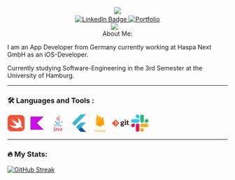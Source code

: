 <div id="header" align="center">
  <img src="https://lh3.googleusercontent.com/drive-viewer/AEYmBYSE4d1sulUCi7m0EfuHt171ag1Gvm4LABH0z0v3TSrDafsZvhQ1lHQ3gEhEDAYHbyw2LGT2riqbc80SDf3Zdl8kyCk2=s1600" width="100"/>
</div>

<div id="badges" align="center">
  <a href="https://www.linkedin.com/in/maximillian-stabe-7aa8a3288">
    <img src="https://img.shields.io/badge/LinkedIn-blue?style=for-the-badge" alt="LinkedIn Badge"/>
  </a>
  <a href="https://maximillian-stabe.com/">
    <img src="https://img.shields.io/badge/Portfolio-pink?style=for-the-badge" alt="Portfolio"/>
  </a>
</div>

<div id="aboutme" style="display: flex; flex-direction: column; align-items: center;">
  <img src="https://lh3.googleusercontent.com/drive-viewer/AEYmBYTl5btYjDLNTc_7VBHLXiqmVGgcTnDNjB1MoLfsEquQyZXtBsExdYGeVoFldPfmTwQNjoWENUhZN8m1LV7DYKYEasHD=s2560" width="30" style="vertical-align: middle;"/>
  <span style="vertical-align: middle;">About Me:</span>
</div>

I am an App Developer from Germany currently working at Haspa Next GmbH as an iOS-Developer.

Currently studying Software-Engineering in the 3rd Semester at the University of Hamburg.


---
### :hammer_and_wrench: Languages and Tools :
<div>
  <img src="https://github.com/devicons/devicon/blob/master/icons/swift/swift-original.svg" title="Swift" alt="Swift" width="40" height="40"/>&nbsp;
  <img src="https://github.com/devicons/devicon/blob/master/icons/kotlin/kotlin-plain.svg" title="Kotlin" alt="Kotlin" width="40" height="40"/>&nbsp;  
  <img src="https://github.com/devicons/devicon/blob/master/icons/java/java-original-wordmark.svg" title="Java" alt="Java" width="40" height="40"/>&nbsp;
  <img src="https://github.com/devicons/devicon/blob/master/icons/flutter/flutter-original.svg" title="Flutter" alt="Flutter" width="40" height="40"/>&nbsp;
  <img src="https://github.com/devicons/devicon/blob/master/icons/firebase/firebase-plain-wordmark.svg" title="Firebase" alt="Firebase" width="40" height="40"/>&nbsp;
  <img src="https://github.com/devicons/devicon/blob/master/icons/git/git-original-wordmark.svg" title="Git" alt="Git" width="40" height="40"/>
  <img src="https://github.com/devicons/devicon/blob/master/icons/slack/slack-original.svg" title="Slack" alt="Slack" width="40" height="40"/>&nbsp;
</div>

---
### :fire: My Stats:
[![GitHub Streak](http://github-readme-streak-stats.herokuapp.com?user=maxistb&theme=dark&background=000000)](https://git.io/streak-stats)
